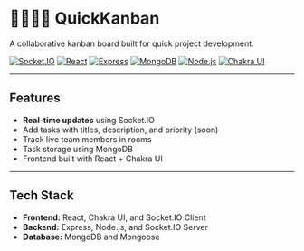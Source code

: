 # 👨‍💻👩‍💻 QuickKanban

A collaborative kanban board built for quick project development.

[![Socket.IO](https://img.shields.io/badge/Socket.IO-black?logo=socket.io&style=for-the-badge)](https://socket.io/)
[![React](https://img.shields.io/badge/React-20232a?logo=react&logoColor=61dafb&style=for-the-badge)](https://reactjs.org/)
[![Express](https://img.shields.io/badge/Express.js-404D59?logo=express&style=for-the-badge)](https://expressjs.com/)
[![MongoDB](https://img.shields.io/badge/MongoDB-4ea94b?logo=mongodb&logoColor=white&style=for-the-badge)](https://www.mongodb.com/)
[![Node.js](https://img.shields.io/badge/Node.js-339933?logo=node.js&logoColor=white&style=for-the-badge)](https://nodejs.org/)
[![Chakra UI](https://img.shields.io/badge/Chakra%20UI-319795?logo=chakraui&logoColor=white&style=for-the-badge)](https://chakra-ui.com/)

---

## Features

- **Real-time updates** using Socket.IO
- Add tasks with titles, description, and priority (soon)
- Track live team members in rooms
- Task storage using MongoDB
- Frontend built with React + Chakra UI

---

## Tech Stack

- **Frontend:** React, Chakra UI, and Socket.IO Client
- **Backend:** Express, Node.js, and Socket.IO Server
- **Database:** MongoDB and Mongoose

